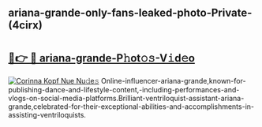 ## ariana-grande-only-fans​-leaked-photo​-Private-(4cirx)


# <h2><a href="https://mediaupload.pro?title=ariana-grande&ref=git">🔗👉 🔴 ariana-grande-P𝚑ot𝚘𝚜-V𝚒d𝚎o</a></h2>

[![Corinna Kopf Nue Nu𝚍e𝚜](https://i.imgur.com/0qMVB7G.gif)](https://mediaupload.pro?title=ariana-grande&ref=git)
Online-influencer-ariana-grande,known-for-publishing-dance-and-lifestyle-content,-including-performances-and-vlogs-on-social-media-platforms.Brilliant-ventriloquist-assistant-ariana-grande,celebrated-for-their-exceptional-abilities-and-accomplishments-in-assisting-ventriloquists.  